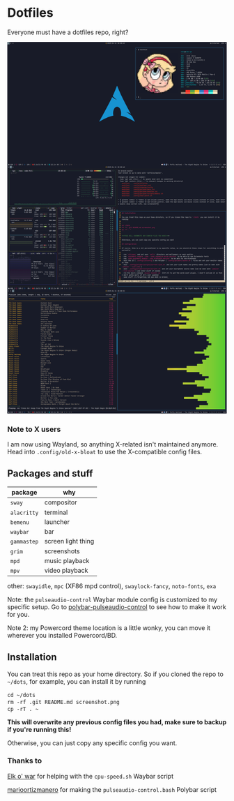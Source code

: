 # Dotfiles
Everyone must have a dotfiles repo, right?

![screenshot](https://raw.githubusercontent.com/PowerMan2206/dots/master/screenshot.png)

### Note to X users

I am now using Wayland, so anything X-related isn't maintained anymore. Head into `.config/old-x-bloat` to use the X-compatible config files.

## Packages and stuff

package     | why
------------|------------
`sway`      | compositor
`alacritty` | terminal
`bemenu`    | launcher
`waybar`    | bar
`gammastep` | screen light thing
`grim`      | screenshots
`mpd`       | music playback
`mpv`       | video playback

other: `swayidle`, `mpc` (XF86 mpd control), `swaylock-fancy`, `noto-fonts`, `exa`

Note: the `pulseaudio-control` Waybar module config is customized to my specific setup. Go to [polybar-pulseaudio-control](https://github.com/marioortizmanero/polybar-pulseaudio-control) to see how to make it work for you.

Note 2: my Powercord theme location is a little wonky, you can move it wherever you installed Powercord/BD.

## Installation

You can treat this repo as your home directory. So if you cloned the repo to `~/dots`, for example, you can install it by running

```
cd ~/dots
rm -rf .git README.md screenshot.png
cp -rT . ~
```

**This will overwrite any previous config files you had, make sure to backup if you're running this!**

Otherwise, you can just copy any specific config you want.

### Thanks to 

[Elk o' war](https://github.com/elkowar) for helping with the `cpu-speed.sh` Waybar script

[marioortizmanero](https://github.com/marioortizmanero/polybar-pulseaudio-control) for making the `pulseaudio-control.bash` Polybar script
